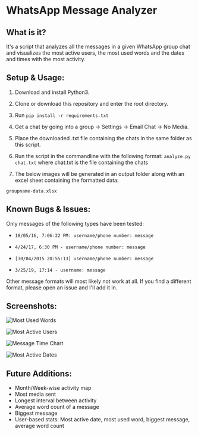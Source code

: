# WhatsApp Message Analyzer

## What is it?

It's a script that analyzes all the messages in a given WhatsApp group chat and visualizes the most active users, the most used words and the dates and times with the most activity.

## Setup & Usage:

1. Download and install Python3.

2. Clone or download this repository and enter the root directory. 

3. Run `pip install -r requirements.txt`

4. Get a chat by going into a group -> Settings -> Email Chat -> No Media.

5. Place the downloaded .txt file containing the chats in the same folder as this script.

6. Run the script in the commandline with the following format:
`analyze.py chat.txt` where chat.txt is the file containing the chats

7. The below images will be generated in an output folder along with an excel sheet containing the formatted data:

```
groupname-data.xlsx
```

## Known Bugs & Issues:

Only messages of the following types have been tested:

* `18/05/16, 7:06:22 PM: ‪username/phone number: message`

* `4/24/17, 6:30 PM - username/phone number: message`

* `[30/04/2015 20:55:13] username/phone number: message`

* `3/25/19, 17:14 - username: message`
 
Other message formats will most likely not work at all. If you find a different format, please open an issue and I'll add it in.

## Screenshots:

![Most Used Words](src/date_activity.png)

![Most Active Users](src/person_activity.png)

![Message Time Chart](src/time_activity.png)

![Most Active Dates](src/word_frequency.png)

## Future Additions:

* Month/Week-wise activity map
* Most media sent
* Longest interval between activity
* Average word count of a message
* Biggest message
* User-based stats: Most active date, most used word, biggest message, average word count
